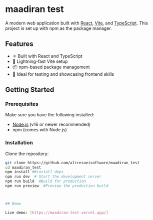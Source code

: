 # maadiran test

A modern web application built with [React](https://reactjs.org/), [Vite](https://vitejs.dev/), and [TypeScript](https://www.typescriptlang.org/). This project is set up with npm as the package manager.

## Features

- ⚛️ Built with React and TypeScript
- 🚀 Lightning-fast Vite setup
- 📦 npm-based package management
- 🧪 Ideal for testing and showcasing frontend skills

## Getting Started

### Prerequisites

Make sure you have the following installed:

- [Node.js](https://nodejs.org/) (v16 or newer recommended)
- npm (comes with Node.js)

### Installation

Clone the repository:

```bash
git clone https://github.com/alirezaeisoftware/maadiran_test
cd maadiran_test
npm install ##install deps
npm run dev  # Start the development server
npm run build  #Build for production
npm run preview  #Preview the production build



## Demo

Live demo: [https://maadiran-test.vercel.app/]
```
